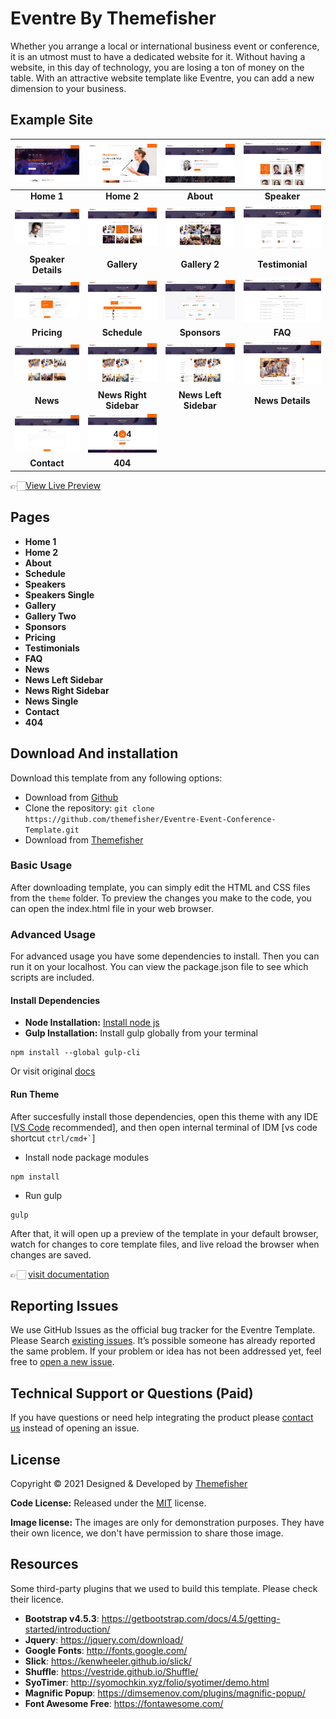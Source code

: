 # Eventre By Themefisher
Whether you arrange a local or international business event or conference, it is an utmost must to have a dedicated website for it. Without having a website, in this day of technology, you are losing a ton of money on the table. With an attractive website template like Eventre, you can add a new dimension to your business.

<!-- demo -->
## Example Site
| [![](screenshots/home1.jpg)](https://demo.themefisher.com/eventre/) | [![](screenshots/home2.jpg)](https://demo.themefisher.com/eventre/homepage-two.html) | [![](screenshots/about.jpg)](https://demo.themefisher.com/eventre/about.html) | [![](screenshots/speakers.jpg)](https://demo.themefisher.com/eventre/speakers.html) |
|:---:|:---:|:---:|:---:|
| **Home 1**  | **Home 2**  | **About** | **Speaker** |
| [![](screenshots/speaker-details.jpg)](https://demo.themefisher.com/eventre/single-speaker.html) | [![](screenshots/gallery.jpg)](https://demo.themefisher.com/eventre/gallery.html) | [![](screenshots/gallery2.jpg)](https://demo.themefisher.com/eventre/gallery-two.html) | [![](screenshots/testimonials.jpg)](https://demo.themefisher.com/eventre/testimonial.html) |
| **Speaker Details**  | **Gallery**  | **Gallery 2** | **Testimonial** |
| [![](screenshots/pricing.jpg)](https://demo.themefisher.com/eventre/pricing.html) | [![](screenshots/schedule.jpg)](https://demo.themefisher.com/eventre/schedule.html) | [![](screenshots/sponsors.jpg)](https://demo.themefisher.com/eventre/sponsors.html) | [![](screenshots/faq.jpg)](https://demo.themefisher.com/eventre/FAQ.html) |
| **Pricing**  | **Schedule**  | **Sponsors** | **FAQ** |
| [![](screenshots/news.jpg)](https://demo.themefisher.com/eventre/news.html) | [![](screenshots/newsrs.jpg)](https://demo.themefisher.com/eventre/news-right-sidebar.html) | [![](screenshots/newsls.jpg)](https://demo.themefisher.com/eventre/news-left-sidebar.html) | [![](screenshots/news-details.jpg)](https://demo.themefisher.com/eventre/news-single.html) |
| **News** | **News Right Sidebar**  | **News Left Sidebar**  |**News Details** |
| [![](screenshots/contact.jpg)](https://demo.themefisher.com/eventre/contact.html) | [![](screenshots/404.jpg)](https://demo.themefisher.com/eventre/404.html)
| **Contact** | **404**  |

👉🏻[View Live Preview](https://demo.themefisher.com/eventre/)

<!-- resources -->
## Pages
* **Home 1**
* **Home 2**
* **About**
* **Schedule**
* **Speakers**
* **Speakers Single**
* **Gallery**
* **Gallery Two**
* **Sponsors**
* **Pricing**
* **Testimonials**
* **FAQ**
* **News**
* **News Left Sidebar**
* **News Right Sidebar**
* **News Single**
* **Contact**
* **404**


<!-- download -->
## Download And installation
Download this template from any following options:

* Download from [Github](https://github.com/themefisher/Eventre-Event-Conference-Template/archive/master.zip)
* Clone the repository: `git clone https://github.com/themefisher/Eventre-Event-Conference-Template.git`
* Download from [Themefisher](https://themefisher.com/products/Eventre-Event-Conference-Template/)


<!-- installation -->
### Basic Usage
After downloading template, you can simply edit the HTML and CSS files from the `theme` folder. To preview the changes you make to the code, you can open the index.html file in your web browser.

### Advanced Usage
For advanced usage you have some dependencies to install. Then you can run it on your localhost. You can view the package.json file to see which scripts are included.

#### Install Dependencies
* **Node Installation:** [Install node js](https://nodejs.org/en/download/)
* **Gulp Installation:** Install gulp globally from your terminal 
```
npm install --global gulp-cli
```
Or visit original [docs](https://gulpjs.com/docs/en/getting-started/quick-start)

#### Run Theme
After succesfully install those dependencies, open this theme with any IDE [[VS Code](https://code.visualstudio.com/) recommended], and then open internal terminal of IDM [vs code shortcut <code>ctrl/cmd+\`</code>]

* Install node package modules
```
npm install
```
* Run gulp
```
gulp
```
After that, it will open up a preview of the template in your default browser, watch for changes to core template files, and live reload the browser when changes are saved.

👉🏻 [visit documentation](https://docs.themefisher.com/eventre/)


<!-- reporting issue -->
## Reporting Issues
We use GitHub Issues as the official bug tracker for the Eventre Template. Please Search [existing issues](https://github.com/themefisher/Eventre-Event-Conference-Template/issues). It’s possible someone has already reported the same problem.
If your problem or idea has not been addressed yet, feel free to [open a new issue](https://github.com/themefisher/Eventre-Event-Conference-Template/issues).

<!-- support -->
## Technical Support or Questions (Paid)
If you have questions or need help integrating the product please [contact us](mailto:mehedi@themefisher.com) instead of opening an issue.

<!-- licence -->
## License
Copyright &copy; 2021 Designed & Developed by [Themefisher](https://themefisher.com)

**Code License:** Released under the [MIT](https://github.com/themefisher/Eventre-Event-Conference-Template/blob/master/LICENSE) license.

**Image license:** The images are only for demonstration purposes. They have their own licence, we don't have permission to share those image.

<!-- resources -->
## Resources
Some third-party plugins that we used to build this template. Please check their licence.
* **Bootstrap v4.5.3**: https://getbootstrap.com/docs/4.5/getting-started/introduction/
* **Jquery**: https://jquery.com/download/
* **Google Fonts**: http://fonts.google.com/
* **Slick**: https://kenwheeler.github.io/slick/
* **Shuffle**: https://vestride.github.io/Shuffle/
* **SyoTimer**: http://syomochkin.xyz/folio/syotimer/demo.html
* **Magnific Popup**: https://dimsemenov.com/plugins/magnific-popup/
* **Font Awesome Free**: https://fontawesome.com/